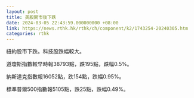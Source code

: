 ```yaml
---
layout: post
title: 美股開市後下跌
date: 2024-03-05 22:43:59.000000000 +08:00
link: https://news.rthk.hk/rthk/ch/component/k2/1743254-20240305.htm
categories: rthk
---
```


紐約股市下跌。科技股跌幅較大。

道瓊斯指數較早時報38793點，跌195點，跌幅0.5%。

納斯達克指數報16052點，跌154點，跌幅0.95%。

標準普爾500指數報5105點，跌25點，跌幅0.49%。
